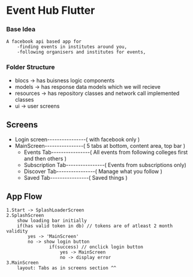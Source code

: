# Event Hub Flutter

### Base Idea
```
A facebook api based app for 
    -finding events in institutes around you,
    -following organisers and institutes for events, 
```
### Folder Structure
* blocs -> has buisness logic components
* models -> has response data models which we will recieve
* resources -> has repository classes and network call implemented classes
* ui -> user screens

## Screens

* Login screen----------------( with facebook only )
* MainScreen----------------( 5 tabs at bottom, content area, top bar )
    * Events Tab----------------( All events from following colleges first and then others )
    * Subscription Tab----------------( Events from subscriptions only)
    * Discover Tab----------------( Manage what you follow )
    * Saved Tab----------------( Saved things ) 


## App Flow

```
1.Start -> SplashLoaderScreen
2.SplashScreen
    show loading bar initially
    if(has valid token in db) // tokens are of atleast 2 month validity
        yes -> 'MainScreen'
        no -> show login button
                if(success) // onclick login button
                    yes -> MainScreen
                    no -> display error
3.MainScreen
    layout: Tabs as in screens section ^^

    


```